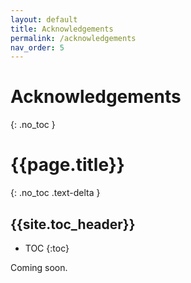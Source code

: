 ```yaml
---
layout: default
title: Acknowledgements
permalink: /acknowledgements
nav_order: 5
---
```


# Acknowledgements

{: .no_toc }
# {{page.title}}

{: .no_toc .text-delta }
## {{site.toc_header}}

- TOC
{:toc}

Coming soon.
